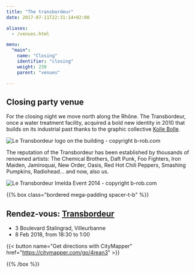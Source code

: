 ```yaml
---
title: "The transbordeur"
date: 2017-07-11T22:31:14+02:00

aliases:
  - /venues.html

menu:
  "main":
    name: "Closing"
    identifier: "closing"
    weight: 230
    parent: "venues"

---
```

## Closing party venue

For the closing night we move north along the Rhône. The Transbordeur, once a water treatment facility, acquired a bold new identity in 2010 that builds on its industrial past thanks to the graphic collective [Kolle Bolle](http://www.kollebolle.com/projets/transbo-identite-visuelle/).

![Le Transbordeur logo on the building - copyright b-rob.com](/img/photos/transbordeur_enseigne_credit_www.b-rob.com.jpg)

The reputation of the Transbordeur has been established by thousands of renowned artists: The Chemical Brothers, Daft Punk, Foo Fighters, Iron Maiden, Jamiroquai, New Order, Oasis, Red Hot Chili Peppers, Smashing Pumpkins, Radiohead… and now, also us.

![Le Transbordeur Imelda Event 2014 - copyright b-rob.com ](/img/photos/transbordeur_imelda_2014_credit_www.b-rob.com.jpg)

{{% box class="bordered mega-padding spacer-t-b" %}}

## Rendez-vous: [Transbordeur](http://www.transbordeur.fr/accueil)
* 3 Boulevard Stalingrad, Villeurbanne
* 8 Feb 2018, from 18:30 to 1:00

{{< button name="Get directions with CityMapper" href="https://citymapper.com/go/4rean3" >}}

{{% /box %}}
